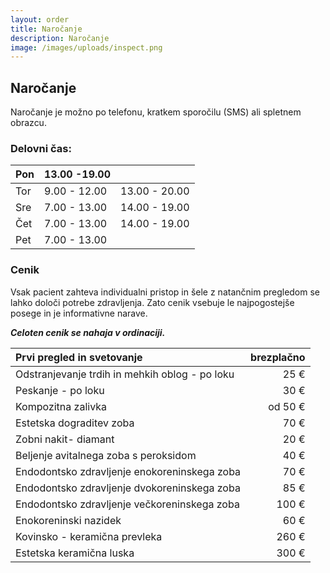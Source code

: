 ```yaml
---
layout: order
title: Naročanje
description: Naročanje
image: /images/uploads/inspect.png
---
```


## Naročanje

Naročanje je možno po telefonu, kratkem sporočilu (SMS) ali spletnem obrazcu.

### Delovni čas:

|Pon| 	13.00 -19.00|             |
|---|---------------|-------------|
|Tor|  	9.00 - 12.00|13.00 - 20.00|
|Sre| 	7.00 - 13.00|14.00 - 19.00|
|Čet| 	7.00 - 13.00|14.00 - 19.00|
|Pet| 	7.00 - 13.00|             |

### Cenik

Vsak pacient zahteva individualni pristop in šele z natančnim pregledom se lahko določi potrebe zdravljenja. Zato cenik vsebuje le najpogostejše posege in je informativne narave.

***Celoten cenik se nahaja v ordinaciji.***

|Prvi pregled in svetovanje|brezplačno|
|:--------------------------|--------:|
|Odstranjevanje trdih in mehkih oblog - po loku|25 €|
|Peskanje - po loku|30 €|
|Kompozitna zalivka|od 50 €|
|Estetska dograditev zoba|70 €|
|Zobni nakit- diamant|20 €|
|Beljenje avitalnega zoba s peroksidom|40 €|
|Endodontsko zdravljenje enokoreninskega zoba|70 €|
|Endodontsko zdravljenje dvokoreninskega zoba|85 €|
|Endodontsko zdravljenje večkoreninskega zoba|100 €|
|Enokoreninski nazidek|60 €|
|Kovinsko - keramična prevleka|260 €|
|Estetska keramična luska|300 €|
